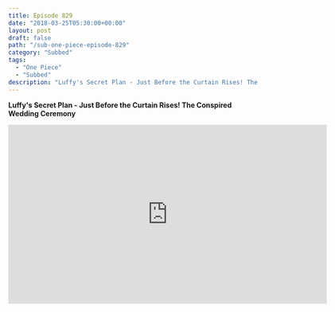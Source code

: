 ```yaml
---
title: Episode 829
date: "2018-03-25T05:30:00+00:00"
layout: post
draft: false
path: "/sub-one-piece-episode-829"
category: "Subbed"
tags:
  - "One Piece"
  - "Subbed"
description: "Luffy's Secret Plan - Just Before the Curtain Rises! The Conspired Wedding Ceremony"
---
```


**Luffy's Secret Plan - Just Before the Curtain Rises! The Conspired Wedding Ceremony**

<iframe width="640" height="360" src="https://www.rapidvideo.com/e/G6FRPH6C5P" frameborder="0" marginwidth=0 marginheight=0 scrolling=no allowfullscreen></iframe>

